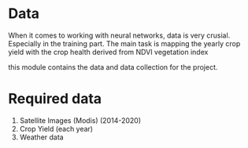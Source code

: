 # Data
When it comes to working with neural networks, data is very crusial. Especially in the training part. The main task is mapping the yearly crop yield with the crop health derived from NDVI vegetation index

this module contains the data and data collection for the project.

# Required data
1. Satellite Images (Modis) (2014-2020)
2. Crop Yield (each year)
3. Weather data

